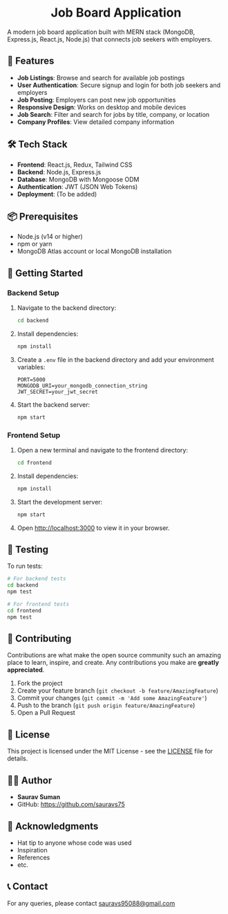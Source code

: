 <h1 align="center">Job Board Application</h1>

A modern job board application built with MERN stack (MongoDB, Express.js, React.js, Node.js) that connects job seekers with employers.

## 🚀 Features

- **Job Listings**: Browse and search for available job postings
- **User Authentication**: Secure signup and login for both job seekers and employers
- **Job Posting**: Employers can post new job opportunities
- **Responsive Design**: Works on desktop and mobile devices
- **Job Search**: Filter and search for jobs by title, company, or location
- **Company Profiles**: View detailed company information

## 🛠️ Tech Stack

- **Frontend**: React.js, Redux, Tailwind CSS
- **Backend**: Node.js, Express.js
- **Database**: MongoDB with Mongoose ODM
- **Authentication**: JWT (JSON Web Tokens)
- **Deployment**: (To be added)

## 📦 Prerequisites

- Node.js (v14 or higher)
- npm or yarn
- MongoDB Atlas account or local MongoDB installation

## 🚀 Getting Started

### Backend Setup

1. Navigate to the backend directory:
   ```bash
   cd backend
   ```
2. Install dependencies:
   ```bash
   npm install
   ```
3. Create a `.env` file in the backend directory and add your environment variables:
   ```
   PORT=5000
   MONGODB_URI=your_mongodb_connection_string
   JWT_SECRET=your_jwt_secret
   ```
4. Start the backend server:
   ```bash
   npm start
   ```

### Frontend Setup

1. Open a new terminal and navigate to the frontend directory:
   ```bash
   cd frontend
   ```
2. Install dependencies:
   ```bash
   npm install
   ```
3. Start the development server:
   ```bash
   npm start
   ```
4. Open [http://localhost:3000](http://localhost:3000) to view it in your browser.

## 🧪 Testing

To run tests:

```bash
# For backend tests
cd backend
npm test

# For frontend tests
cd frontend
npm test
```

## 🤝 Contributing

Contributions are what make the open source community such an amazing place to learn, inspire, and create. Any contributions you make are **greatly appreciated**.

1. Fork the project
2. Create your feature branch (`git checkout -b feature/AmazingFeature`)
3. Commit your changes (`git commit -m 'Add some AmazingFeature'`)
4. Push to the branch (`git push origin feature/AmazingFeature`)
5. Open a Pull Request

## 📝 License

This project is licensed under the MIT License - see the [LICENSE](LICENSE) file for details.

## 👨‍💻 Author

- **Saurav Suman**
- GitHub: https://github.com/sauravs75

## 🙏 Acknowledgments

- Hat tip to anyone whose code was used
- Inspiration
- References
- etc.

## 📞 Contact

For any queries, please contact [sauravs95088@gmail.com](mailto:sauravs95088@gmail.com)
